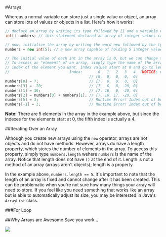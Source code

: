 #Arrays

Whereas a normal variable can store just a single value or object, an array can store lots of values or objects in a list. Here's how it works:

```java
// declare an array by writing its type followed by [] and a variable name
int[] numbers; // this statement declared an array of integer values called numbers

// now, initialize the array by writing the word new followed by the type and a number inside of []
numbers = new int[5]; // a new array capable of holding 5 integer values has been initialized

// The initial value of each int in the array is 0, but we can change the values.
// To access an "element" of an array, simply type the name of the array followed by [i], where i is the
// index of the element you want. Index values start at 0 and go to length-1.
//                           Index:       0   1   2   3   4  (NOTICE: numbers.length==5 yet last index is 4)
                                      // [0,  0,  0,  0,  0]
numbers[0] = 7;                       // [7,  0,  0,  0,  0]
numbers[3] = -20;                     // [7,  0,  0, -20, 0]
numbers[1] = 10;                      // [7, 10,  0, -20, 0]
numbers[2] = numbers[0] + numbers[1]; // [7, 10, 17, -20, 0] 
numbers[5] = 3;                       // Runtime Error! Index out of bounds. 
numbers[-1] = 3;                      // Runtime Error! Index out of bounds.
```

**Note:** There are 5 elements in the array in the example above, but since the indexes for the elements start at 0, the fifth index is actually a 4.

##Iterating Over an Array

Although you create new arrays using the `new` operator, arrays are not objects and do not have methods. However, arrays do have a length property, which stores the number of elements in the array. To access this property, simply type `numbers.length` wehere `numbers` is the name of the array. Notice that length does not have `()` at the end of it. Length is not a method of an array (arrays aren't objects); length is a property.

In the example above, `numbers.length == 5`. It's important to note that the length of an array is fixed and cannot change after it has been created. This can be problematic when you're not sure how many things your array will need to store. If you feel like you need something that works like an array but is able to automatically adjust its size, you may be interested in Java's `ArrayList` class.

###For Loop

##Why Arrays are Awesome
Save you work...

![](http://christensenacademy.org/img/signature.png)

